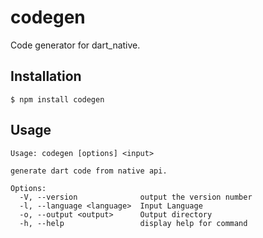 # codegen

Code generator for dart_native.

## Installation

```
$ npm install codegen
```

## Usage

```
Usage: codegen [options] <input>

generate dart code from native api.

Options:
  -V, --version              output the version number
  -l, --language <language>  Input Language
  -o, --output <output>      Output directory
  -h, --help                 display help for command
```